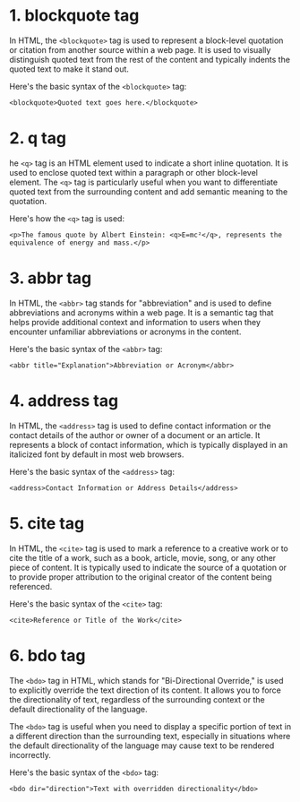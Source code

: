 # 1. blockquote tag

In HTML, the `<blockquote>` tag is used to represent a block-level quotation or citation from another source within a web page. It is used to visually distinguish quoted text from the rest of the content and typically indents the quoted text to make it stand out.

Here's the basic syntax of the `<blockquote>` tag:

```
<blockquote>Quoted text goes here.</blockquote>
```


# 2. q tag

he `<q>` tag is an HTML element used to indicate a short inline quotation. It is used to enclose quoted text within a paragraph or other block-level element. The `<q>` tag is particularly useful when you want to differentiate quoted text from the surrounding content and add semantic meaning to the quotation.

Here's how the `<q>` tag is used:

```
<p>The famous quote by Albert Einstein: <q>E=mc²</q>, represents the equivalence of energy and mass.</p>
```


# 3. abbr tag

In HTML, the `<abbr>` tag stands for "abbreviation" and is used to define abbreviations and acronyms within a web page. It is a semantic tag that helps provide additional context and information to users when they encounter unfamiliar abbreviations or acronyms in the content.

Here's the basic syntax of the `<abbr>` tag:

```
<abbr title="Explanation">Abbreviation or Acronym</abbr>
```


# 4. address tag

In HTML, the `<address>` tag is used to define contact information or the contact details of the author or owner of a document or an article. It represents a block of contact information, which is typically displayed in an italicized font by default in most web browsers.

Here's the basic syntax of the `<address>` tag:

```
<address>Contact Information or Address Details</address>
```


# 5. cite tag

In HTML, the `<cite>` tag is used to mark a reference to a creative work or to cite the title of a work, such as a book, article, movie, song, or any other piece of content. It is typically used to indicate the source of a quotation or to provide proper attribution to the original creator of the content being referenced.

Here's the basic syntax of the `<cite>` tag:

```
<cite>Reference or Title of the Work</cite>
```



# 6. bdo tag

The `<bdo>` tag in HTML, which stands for "Bi-Directional Override," is used to explicitly override the text direction of its content. It allows you to force the directionality of text, regardless of the surrounding context or the default directionality of the language.

The `<bdo>` tag is useful when you need to display a specific portion of text in a different direction than the surrounding text, especially in situations where the default directionality of the language may cause text to be rendered incorrectly.

Here's the basic syntax of the `<bdo>` tag:

```
<bdo dir="direction">Text with overridden directionality</bdo>
```
